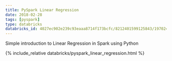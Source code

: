 ```yaml
---
title: PySpark Linear Regression
date: 2018-02-28
tags: [pyspark]
type: databricks
databricks_id: 4027ec902e239c93eaaa8714f173bcfc/8212401599125843/1970242992222722/2169675290918992
---
```


Simple introduction to Linear Regression in Spark using Python

<!-- excerpt separator -->

{% include_relative databricks/pyspark_linear_regression.html %}
